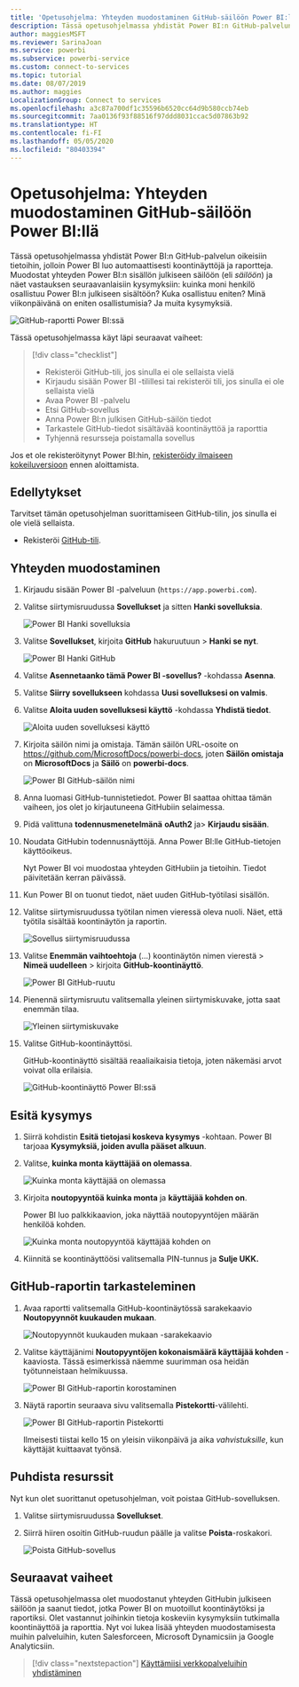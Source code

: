 ```yaml
---
title: 'Opetusohjelma: Yhteyden muodostaminen GitHub-säilöön Power BI:llä'
description: Tässä opetusohjelmassa yhdistät Power BI:n GitHub-palvelun oikeisiin tietoihin, jolloin Power BI luo automaattisesti koontinäyttöjä ja raportteja.
author: maggiesMSFT
ms.reviewer: SarinaJoan
ms.service: powerbi
ms.subservice: powerbi-service
ms.custom: connect-to-services
ms.topic: tutorial
ms.date: 08/07/2019
ms.author: maggies
LocalizationGroup: Connect to services
ms.openlocfilehash: a3c87a700df1c35596b6520cc64d9b580ccb74eb
ms.sourcegitcommit: 7aa0136f93f88516f97ddd8031ccac5d07863b92
ms.translationtype: HT
ms.contentlocale: fi-FI
ms.lasthandoff: 05/05/2020
ms.locfileid: "80403394"
---
```

# <a name="tutorial-connect-to-a-github-repo-with-power-bi"></a>Opetusohjelma: Yhteyden muodostaminen GitHub-säilöön Power BI:llä
Tässä opetusohjelmassa yhdistät Power BI:n GitHub-palvelun oikeisiin tietoihin, jolloin Power BI luo automaattisesti koontinäyttöjä ja raportteja. Muodostat yhteyden Power BI:n sisällön julkiseen säilöön (eli *säilöön*) ja näet vastauksen seuraavanlaisiin kysymyksiin: kuinka moni henkilö osallistuu Power BI:n julkiseen sisältöön? Kuka osallistuu eniten? Minä viikonpäivänä on eniten osallistumisia? Ja muita kysymyksiä. 

![GitHub-raportti Power BI:ssä](media/service-tutorial-connect-to-github/power-bi-github-app-tutorial-punch-card.png)

Tässä opetusohjelmassa käyt läpi seuraavat vaiheet:

> [!div class="checklist"]
> * Rekisteröi GitHub-tili, jos sinulla ei ole sellaista vielä 
> * Kirjaudu sisään Power BI -tilillesi tai rekisteröi tili, jos sinulla ei ole sellaista vielä
> * Avaa Power BI -palvelu
> * Etsi GitHub-sovellus
> * Anna Power BI:n julkisen GitHub-säilön tiedot
> * Tarkastele GitHub-tiedot sisältävää koontinäyttöä ja raporttia
> * Tyhjennä resursseja poistamalla sovellus

Jos et ole rekisteröitynyt Power BI:hin, [rekisteröidy ilmaiseen kokeiluversioon](https://app.powerbi.com/signupredirect?pbi_source=web) ennen aloittamista.

## <a name="prerequisites"></a>Edellytykset

Tarvitset tämän opetusohjelman suorittamiseen GitHub-tilin, jos sinulla ei ole vielä sellaista. 

- Rekisteröi [GitHub-tili](https://docs.microsoft.com/contribute/get-started-setup-github).


## <a name="how-to-connect"></a>Yhteyden muodostaminen
1. Kirjaudu sisään Power BI -palveluun (`https://app.powerbi.com`). 
2. Valitse siirtymisruudussa **Sovellukset** ja sitten **Hanki sovelluksia**.
   
   ![Power BI Hanki sovelluksia](media/service-tutorial-connect-to-github/power-bi-github-app-tutorial.png) 

3. Valitse **Sovellukset**, kirjoita **GitHub** hakuruutuun > **Hanki se nyt**.
   
   ![Power BI Hanki GitHub](media/service-tutorial-connect-to-github/power-bi-github-app-tutorial-app-source.png) 

4. Valitse **Asennetaanko tämä Power BI -sovellus?** -kohdassa **Asenna**.
5. Valitse **Siirry sovellukseen** kohdassa **Uusi sovelluksesi on valmis**.
6. Valitse **Aloita uuden sovelluksesi käyttö** -kohdassa **Yhdistä tiedot**.

    ![Aloita uuden sovelluksesi käyttö](media/service-tutorial-connect-to-github/power-bi-new-app-connect-get-started.png)

7. Kirjoita säilön nimi ja omistaja. Tämän säilön URL-osoite on https://github.com/MicrosoftDocs/powerbi-docs, joten **Säilön omistaja** on **MicrosoftDocs** ja **Säilö** on **powerbi-docs**. 
   
    ![Power BI GitHub-säilön nimi](media/service-tutorial-connect-to-github/power-bi-github-app-tutorial-connect.png)

5. Anna luomasi GitHub-tunnistetiedot. Power BI saattaa ohittaa tämän vaiheen, jos olet jo kirjautuneena GitHubiin selaimessa. 

6. Pidä valittuna **todennusmenetelmänä** **oAuth2** ja\> **Kirjaudu sisään**.

7. Noudata GitHubin todennusnäyttöjä. Anna Power BI:lle GitHub-tietojen käyttöoikeus.
   
   Nyt Power BI voi muodostaa yhteyden GitHubiin ja tietoihin.  Tiedot päivitetään kerran päivässä.

8. Kun Power BI on tuonut tiedot, näet uuden GitHub-työtilasi sisällön. 
9. Valitse siirtymisruudussa työtilan nimen vieressä oleva nuoli. Näet, että työtila sisältää koontinäytön ja raportin. 

    ![Sovellus siirtymisruudussa](media/service-tutorial-connect-to-github/power-bi-github-app-tutorial-left-nav-expanded.png)

10. Valitse **Enemmän vaihtoehtoja** (...) koontinäytön nimen vierestä > **Nimeä uudelleen** > kirjoita **GitHub-koontinäyttö**.
 
    ![Power BI GitHub-ruutu](media/service-tutorial-connect-to-github/power-bi-github-app-tutorial-left-nav.png) 

8. Pienennä siirtymisruutu valitsemalla yleinen siirtymiskuvake, jotta saat enemmän tilaa.

    ![Yleinen siirtymiskuvake](media/service-tutorial-connect-to-github/power-bi-global-navigation-icon.png)

10. Valitse GitHub-koontinäyttösi.
    
    GitHub-koontinäyttö sisältää reaaliaikaisia tietoja, joten näkemäsi arvot voivat olla erilaisia.

    ![GitHub-koontinäyttö Power BI:ssä](media/service-tutorial-connect-to-github/power-bi-github-app-tutorial-new-dashboard.png)

    

## <a name="ask-a-question"></a>Esitä kysymys

1. Siirrä kohdistin **Esitä tietojasi koskeva kysymys** -kohtaan. Power BI tarjoaa **Kysymyksiä, joiden avulla pääset alkuun**. 

1. Valitse, **kuinka monta käyttäjää on olemassa**.
 
    ![Kuinka monta käyttäjää on olemassa](media/service-tutorial-connect-to-github/power-bi-github-app-tutorial-qna-how-many-users.png)

13. Kirjoita **noutopyyntöä** **kuinka monta** ja **käyttäjää kohden on**. 

     Power BI luo palkkikaavion, joka näyttää noutopyyntöjen määrän henkilöä kohden.

    ![Kuinka monta noutopyyntöä käyttäjää kohden on](media/service-tutorial-connect-to-github/power-bi-github-app-tutorial-qna-how-many-prs.png)


13. Kiinnitä se koontinäyttöösi valitsemalla PIN-tunnus ja **Sulje UKK.**

## <a name="view-the-github-report"></a>GitHub-raportin tarkasteleminen 

1. Avaa raportti valitsemalla GitHub-koontinäytössä sarakekaavio **Noutopyynnöt kuukauden mukaan**.

    ![Noutopyynnöt kuukauden mukaan -sarakekaavio](media/service-tutorial-connect-to-github/power-bi-github-app-tutorial-column-chart.png)

2. Valitse käyttäjänimi **Noutopyyntöjen kokonaismäärä käyttäjää kohden** -kaaviosta. Tässä esimerkissä näemme suurimman osa heidän työtunneistaan helmikuussa.

    ![Power BI GitHub-raportin korostaminen](media/service-tutorial-connect-to-github/power-bi-github-app-tutorial-cross-filter-total-prs.png)

3. Näytä raportin seuraava sivu valitsemalla **Pistekortti**-välilehti. 
 
    ![Power BI GitHub-raportin Pistekortti](media/service-tutorial-connect-to-github/power-bi-github-app-tutorial-tues-3pm.png)

    Ilmeisesti tiistai kello 15 on yleisin viikonpäivä ja aika *vahvistuksille*, kun käyttäjät kuittaavat työnsä.

## <a name="clean-up-resources"></a>Puhdista resurssit

Nyt kun olet suorittanut opetusohjelman, voit poistaa GitHub-sovelluksen. 

1. Valitse siirtymisruudussa **Sovellukset**.
2. Siirrä hiiren osoitin GitHub-ruudun päälle ja valitse **Poista**-roskakori.

    ![Poista GitHub-sovellus](media/service-tutorial-connect-to-github/power-bi-github-app-tutorial-delete.png)

## <a name="next-steps"></a>Seuraavat vaiheet

Tässä opetusohjelmassa olet muodostanut yhteyden GitHubin julkiseen säilöön ja saanut tiedot, jotka Power BI on muotoillut koontinäytöksi ja raportiksi. Olet vastannut joihinkin tietoja koskeviin kysymyksiin tutkimalla koontinäyttöä ja raporttia. Nyt voi lukea lisää yhteyden muodostamisesta muihin palveluihin, kuten Salesforceen, Microsoft Dynamicsiin ja Google Analyticsiin. 
 
> [!div class="nextstepaction"]
> [Käyttämiisi verkkopalveluihin yhdistäminen](service-connect-to-services.md)


